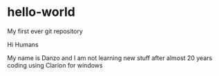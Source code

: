 # hello-world
My first ever git repository

Hi Humans

My name is Danzo and I am not learning new stuff after almost 20 years coding using Clarion for windows
